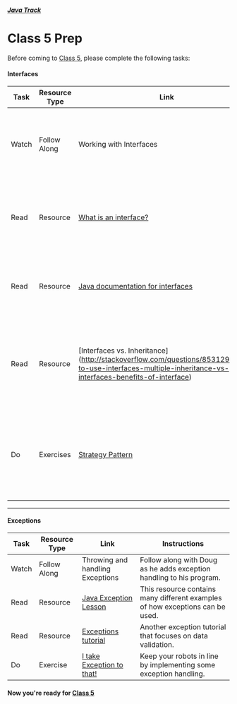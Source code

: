 ##### [Java Track](../../)

# Class 5 Prep

Before coming to [Class 5](../class5), please complete the following tasks:

#### Interfaces
Task | Resource Type | Link  | Instructions
--------------|------|------|-------------
Watch | Follow Along | Working with Interfaces | Watch as Doug uses interfaces to model desired behavior in some classes.
Read | Resource | [What is an interface?](https://docs.oracle.com/javase/tutorial/java/concepts/interface.html) | This resource explains what interfaces are and why you should use them.
Read | Resource | [Java documentation for interfaces](https://docs.oracle.com/javase/tutorial/java/IandI/createinterface.html) | This resource goes into detail about how to create interfaces.
Read | Resource | [Interfaces vs. Inheritance] (http://stackoverflow.com/questions/8531292/why-to-use-interfaces-multiple-inheritance-vs-interfaces-benefits-of-interface) | A Stack Overflow post explaining the difference between interfaces and inheritance.
Do | Exercises | [Strategy Pattern](../exercises/strategy-pattern) | This exercise will give you a brief introduction to Artificial intelligence and the strategy pattern.
*** 

#### Exceptions
Task | Resource Type | Link  | Instructions
--------------|------|------|-------------
Watch | Follow Along | Throwing and handling Exceptions | Follow along with Doug as he adds exception handling to his program.
Read | Resource | [Java Exception Lesson](https://docs.oracle.com/javase/tutorial/essential/exceptions/) | This resource contains many different examples of how exceptions can be used.
Read | Resource | [Exceptions tutorial](http://www.tutorialspoint.com/java/java_exceptions.htm) | Another exception tutorial that focuses on data validation.
Do | Exercise | [I take Exception to that!](../exercises/exception) | Keep your robots in line by implementing some exception handling.

#### Now you're ready for [Class 5](../class5)
